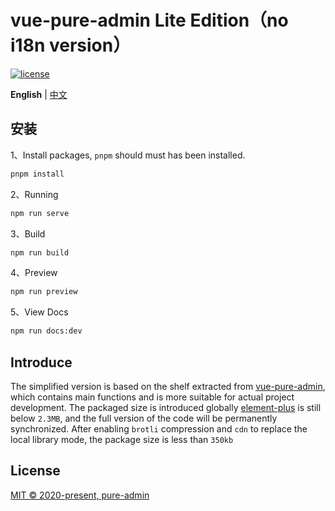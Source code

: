 <h1>vue-pure-admin Lite Edition（no i18n version）</h1>

[![license](https://img.shields.io/github/license/pure-admin/vue-pure-admin.svg)](LICENSE)

**English** | [中文](./README.md)

## 安装

1、Install packages, `pnpm` should must has been installed.

```sh
pnpm install
```

2、Running

```sh
npm run serve
```

3、Build

```sh
npm run build
```

4、Preview

```sh
npm run preview
```

5、View Docs

```sh
npm run docs:dev
```

## Introduce

The simplified version is based on the shelf extracted from [vue-pure-admin](https://github.com/pure-admin/vue-pure-admin), which contains main functions and is more suitable for actual project development. The packaged size is introduced globally [element-plus](https://element-plus.org) is still below `2.3MB`, and the full version of the code will be permanently synchronized. After enabling `brotli` compression and `cdn` to replace the local library mode, the package size is less than `350kb`

## License

[MIT © 2020-present, pure-admin](./LICENSE)
